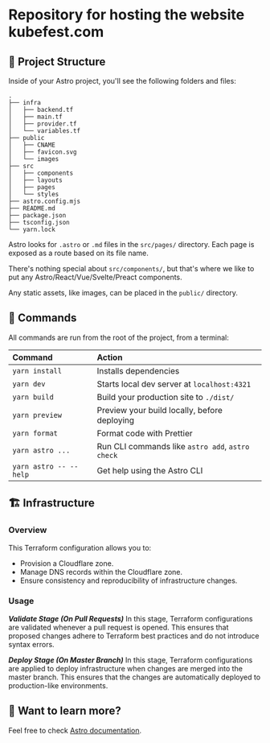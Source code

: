 # Repository for hosting the website kubefest.com

## 🚀 Project Structure

Inside of your Astro project, you'll see the following folders and files:

```text
.
├── infra
│   ├── backend.tf
│   ├── main.tf
│   ├── provider.tf
│   └── variables.tf
├── public
│   ├── CNAME
│   ├── favicon.svg
│   └── images
├── src
│   ├── components
│   ├── layouts
│   ├── pages
│   └── styles
├── astro.config.mjs
├── README.md
├── package.json
├── tsconfig.json
└── yarn.lock
```

Astro looks for `.astro` or `.md` files in the `src/pages/` directory. Each page is exposed as a route based on its file name.

There's nothing special about `src/components/`, but that's where we like to put any Astro/React/Vue/Svelte/Preact components.

Any static assets, like images, can be placed in the `public/` directory.

## 🧞 Commands

All commands are run from the root of the project, from a terminal:

| Command                | Action                                           |
| :--------------------- | :----------------------------------------------- |
| `yarn install`         | Installs dependencies                            |
| `yarn dev`             | Starts local dev server at `localhost:4321`      |
| `yarn build`           | Build your production site to `./dist/`          |
| `yarn preview`         | Preview your build locally, before deploying     |
| `yarn format`          | Format code with Prettier                        |
| `yarn astro ...`       | Run CLI commands like `astro add`, `astro check` |
| `yarn astro -- --help` | Get help using the Astro CLI                     |

## 🏗️ Infrastructure

### Overview

This Terraform configuration allows you to:

- Provision a Cloudflare zone.
- Manage DNS records within the Cloudflare zone.
- Ensure consistency and reproducibility of infrastructure changes.

### Usage

**_Validate Stage (On Pull Requests)_**
In this stage, Terraform configurations are validated whenever a pull request is opened. This ensures that proposed changes adhere to Terraform best practices and do not introduce syntax errors.

**_Deploy Stage (On Master Branch)_**
In this stage, Terraform configurations are applied to deploy infrastructure when changes are merged into the master branch. This ensures that the changes are automatically deployed to production-like environments.

## 👀 Want to learn more?

Feel free to check [Astro documentation](https://docs.astro.build).
